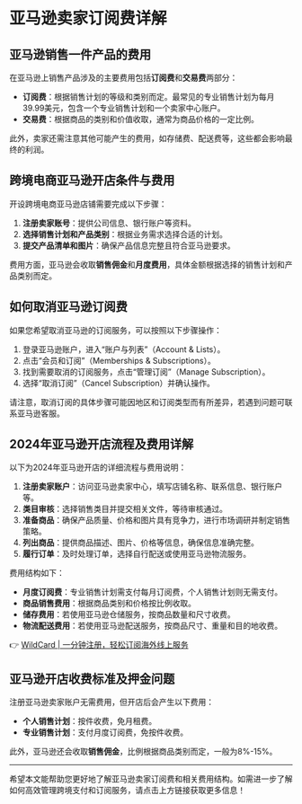 # 亚马逊卖家订阅费详解

## 亚马逊销售一件产品的费用

在亚马逊上销售产品涉及的主要费用包括**订阅费**和**交易费**两部分：

- **订阅费**：根据销售计划的等级和类别而定。最常见的专业销售计划为每月39.99美元，包含一个专业销售计划和一个卖家中心账户。
- **交易费**：根据商品的类别和价值收取，通常为商品价格的一定比例。

此外，卖家还需注意其他可能产生的费用，如存储费、配送费等，这些都会影响最终的利润。

## 跨境电商亚马逊开店条件与费用

开设跨境电商亚马逊店铺需要完成以下步骤：

1. **注册卖家账号**：提供公司信息、银行账户等资料。
2. **选择销售计划和产品类别**：根据业务需求选择合适的计划。
3. **提交产品清单和图片**：确保产品信息完整且符合亚马逊要求。

费用方面，亚马逊会收取**销售佣金**和**月度费用**，具体金额根据选择的销售计划和产品类别而定。

## 如何取消亚马逊订阅费

如果您希望取消亚马逊的订阅服务，可以按照以下步骤操作：

1. 登录亚马逊账户，进入“账户与列表”（Account & Lists）。
2. 点击“会员和订阅”（Memberships & Subscriptions）。
3. 找到需要取消的订阅服务，点击“管理订阅”（Manage Subscription）。
4. 选择“取消订阅”（Cancel Subscription）并确认操作。

请注意，取消订阅的具体步骤可能因地区和订阅类型而有所差异，若遇到问题可联系亚马逊客服。

## 2024年亚马逊开店流程及费用详解

以下为2024年亚马逊开店的详细流程与费用说明：

1. **注册卖家账户**：访问亚马逊卖家中心，填写店铺名称、联系信息、银行账户等。
2. **类目审核**：选择销售类目并提交相关文件，等待审核通过。
3. **准备商品**：确保产品质量、价格和图片具有竞争力，进行市场调研并制定销售策略。
4. **列出商品**：提供商品描述、图片、价格等信息，确保信息准确完整。
5. **履行订单**：及时处理订单，选择自行配送或使用亚马逊物流服务。

费用结构如下：

- **月度订阅费**：专业销售计划需支付每月订阅费，个人销售计划则无需支付。
- **商品销售费用**：根据商品类别和价格按比例收取。
- **储存费用**：若使用亚马逊仓储服务，按商品数量和尺寸收费。
- **物流配送费用**：若使用亚马逊配送服务，按商品尺寸、重量和目的地收费。

👉 [WildCard | 一分钟注册，轻松订阅海外线上服务](https://bbtdd.com/WildCard)

## 亚马逊开店收费标准及押金问题

注册亚马逊卖家账户无需费用，但开店后会产生以下费用：

- **个人销售计划**：按件收费，免月租费。
- **专业销售计划**：支付月度订阅费，免按件收费。

此外，亚马逊还会收取**销售佣金**，比例根据商品类别而定，一般为8%-15%。

---

希望本文能帮助您更好地了解亚马逊卖家订阅费和相关费用结构。如需进一步了解如何高效管理跨境支付和订阅服务，请点击上方链接获取更多信息！